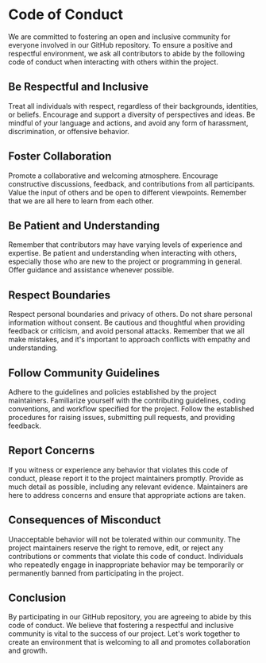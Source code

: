# Code of Conduct
We are committed to fostering an open and inclusive community for everyone involved in our GitHub repository. To ensure a positive and respectful environment, we ask all contributors to abide by the following code of conduct when interacting with others within the project.

## Be Respectful and Inclusive
Treat all individuals with respect, regardless of their backgrounds, identities, or beliefs. Encourage and support a diversity of perspectives and ideas. Be mindful of your language and actions, and avoid any form of harassment, discrimination, or offensive behavior.

## Foster Collaboration
Promote a collaborative and welcoming atmosphere. Encourage constructive discussions, feedback, and contributions from all participants. Value the input of others and be open to different viewpoints. Remember that we are all here to learn from each other.

## Be Patient and Understanding
Remember that contributors may have varying levels of experience and expertise. Be patient and understanding when interacting with others, especially those who are new to the project or programming in general. Offer guidance and assistance whenever possible.

## Respect Boundaries
Respect personal boundaries and privacy of others. Do not share personal information without consent. Be cautious and thoughtful when providing feedback or criticism, and avoid personal attacks. Remember that we all make mistakes, and it's important to approach conflicts with empathy and understanding.

## Follow Community Guidelines
Adhere to the guidelines and policies established by the project maintainers. Familiarize yourself with the contributing guidelines, coding conventions, and workflow specified for the project. Follow the established procedures for raising issues, submitting pull requests, and providing feedback.

## Report Concerns
If you witness or experience any behavior that violates this code of conduct, please report it to the project maintainers promptly. Provide as much detail as possible, including any relevant evidence. Maintainers are here to address concerns and ensure that appropriate actions are taken.

## Consequences of Misconduct
Unacceptable behavior will not be tolerated within our community. The project maintainers reserve the right to remove, edit, or reject any contributions or comments that violate this code of conduct. Individuals who repeatedly engage in inappropriate behavior may be temporarily or permanently banned from participating in the project.

## Conclusion
By participating in our GitHub repository, you are agreeing to abide by this code of conduct. We believe that fostering a respectful and inclusive community is vital to the success of our project. Let's work together to create an environment that is welcoming to all and promotes collaboration and growth.

